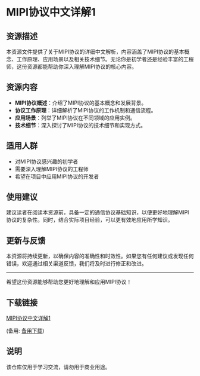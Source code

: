 # MIPI协议中文详解1

## 资源描述

本资源文件提供了关于MIPI协议的详细中文解析，内容涵盖了MIPI协议的基本概念、工作原理、应用场景以及相关技术细节。无论你是初学者还是经验丰富的工程师，这份资源都能帮助你深入理解MIPI协议的核心内容。

## 资源内容

- **MIPI协议概述**：介绍了MIPI协议的基本概念和发展背景。
- **协议工作原理**：详细解析了MIPI协议的工作机制和通信流程。
- **应用场景**：列举了MIPI协议在不同领域的应用实例。
- **技术细节**：深入探讨了MIPI协议的技术细节和实现方式。

## 适用人群

- 对MIPI协议感兴趣的初学者
- 需要深入理解MIPI协议的工程师
- 希望在项目中应用MIPI协议的开发者

## 使用建议

建议读者在阅读本资源前，具备一定的通信协议基础知识，以便更好地理解MIPI协议的复杂性。同时，结合实际项目经验，可以更有效地应用所学知识。

## 更新与反馈

本资源将持续更新，以确保内容的准确性和时效性。如果您有任何建议或发现任何错误，欢迎通过相关渠道反馈，我们将及时进行修正和改进。

---

希望这份资源能够帮助您更好地理解和应用MIPI协议！

## 下载链接
[MIPI协议中文详解1](https://pan.quark.cn/s/5e3922958ede) 

(备用: [备用下载](https://pan.baidu.com/s/1LHAYjq6FH3UyuvrA3brrmw?pwd=1234))

## 说明

该仓库仅用于学习交流，请勿用于商业用途。
